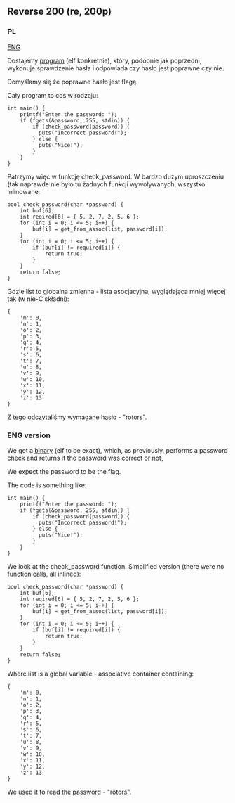 ﻿## Reverse 200 (re, 200p)

### PL
[ENG](#eng-version)

Dostajemy [program](./r200) (elf konkretnie), który, podobnie jak poprzedni, wykonuje sprawdzenie hasła i odpowiada czy hasło jest poprawne czy nie.

Domyślamy się że poprawne hasło jest flagą.

Cały program to coś w rodzaju:

    int main() {
        printf("Enter the password: ");
        if (fgets(&password, 255, stdin)) {
            if (check_password(password)) {
              puts("Incorrect password!");
            } else {
              puts("Nice!");
            }
        }
    }

Patrzymy więc w funkcję check_password. W bardzo dużym uproszczeniu (tak naprawde nie było tu żadnych funkcji wywoływanych, wszystko inlinowane:

    bool check_password(char *password) {
        int buf[6];
        int reqired[6] = { 5, 2, 7, 2, 5, 6 };
        for (int i = 0; i <= 5; i++) {
            buf[i] = get_from_assoc(list, password[i]);
        }
        for (int i = 0; i <= 5; i++) {
            if (buf[i] != required[i]) {
                return true;
            }
        }
        return false;
    }

Gdzie list to globalna zmienna - lista asocjacyjna, wyglądająca mniej więcej tak (w nie-C składni):

    {
        'm': 0,
        'n': 1,
        'o': 2,
        'p': 3,
        'q': 4,
        'r': 5,
        's': 6,
        't': 7,
        'u': 8,
        'v': 9,
        'w': 10,
        'x': 11,
        'y': 12,
        'z': 13
    }

Z tego odczytaliśmy wymagane hasło - "rotors".

### ENG version

We get a [binary](./r200) (elf to be exact), which, as previously, performs a password check and returns if the password was correct or not,

We expect the password to be the flag.

The code is something like:

    int main() {
        printf("Enter the password: ");
        if (fgets(&password, 255, stdin)) {
            if (check_password(password)) {
              puts("Incorrect password!");
            } else {
              puts("Nice!");
            }
        }
    }

We look at the check_password function. Simplified version (there were no function calls, all inlined):

    bool check_password(char *password) {
        int buf[6];
        int reqired[6] = { 5, 2, 7, 2, 5, 6 };
        for (int i = 0; i <= 5; i++) {
            buf[i] = get_from_assoc(list, password[i]);
        }
        for (int i = 0; i <= 5; i++) {
            if (buf[i] != required[i]) {
                return true;
            }
        }
        return false;
    }

Where list is a global variable - associative container containing:

    {
        'm': 0,
        'n': 1,
        'o': 2,
        'p': 3,
        'q': 4,
        'r': 5,
        's': 6,
        't': 7,
        'u': 8,
        'v': 9,
        'w': 10,
        'x': 11,
        'y': 12,
        'z': 13
    }

We used it to read the password - "rotors".
